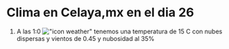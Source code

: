 # Clima en Celaya,mx en el dia 26

1. A las 1:0 !["icon weather"](http://openweathermap.org/img/w/03n.png) tenemos una temperatura de 15 C con nubes dispersas y  vientos de 0.45 y nubosidad al 35%
